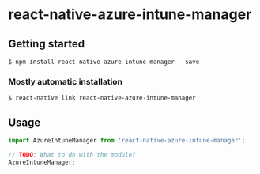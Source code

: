 # react-native-azure-intune-manager

## Getting started

`$ npm install react-native-azure-intune-manager --save`

### Mostly automatic installation

`$ react-native link react-native-azure-intune-manager`

## Usage
```javascript
import AzureIntuneManager from 'react-native-azure-intune-manager';

// TODO: What to do with the module?
AzureIntuneManager;
```
